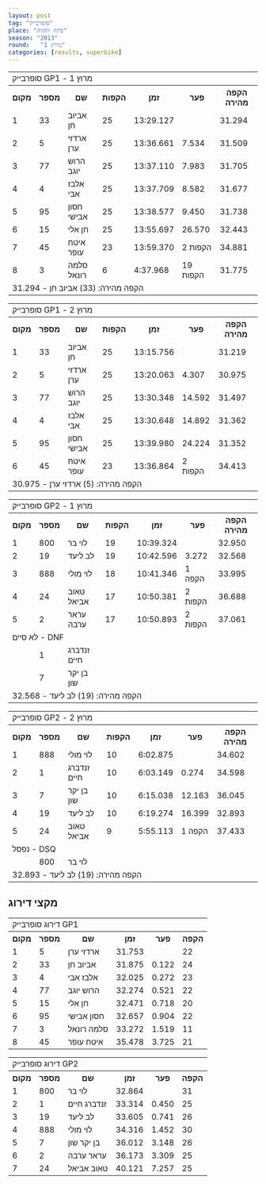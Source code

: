 ```yaml
---
layout: post
tag: "סופרבייק"
place: "פתח תקווה"
season: "2013"
round:   "מרוץ 1"
categories: [results, superbike]
---
```

<table class="line_color">
<tr>
    <td colspan="99" class="title_font">סופרבייק GP1 - מרוץ 1</td>
</tr>
<tr class="rnkh_bkcolor">
    <th class="rnkh_font">מקום</th>
    <th class="rnkh_font">מספר</th>
    <th class="rnkh_font">שם</th>
    <th class="rnkh_font">הקפות</th>
    <th class="rnkh_font">זמן</th>
    <th class="rnkh_font">פער</th>
    <th class="rnkh_font">הקפה מהירה</th>
</tr>
<tr class="rnk_bkcolor">
    <td class="rnk_font">1</td>
    <td class="rnk_font">33</td>
    <td class="rnk_font">אביוב חן</td>
    <td class="rnk_font">25</td>
    <td class="rnk_font">13:29.127</td>
    <td class="rnk_font"></td>
    <td class="rnk_font">31.294</td>
</tr>
<tr class="rnk_bkcolor">
    <td class="rnk_font">2</td>
    <td class="rnk_font">5</td>
    <td class="rnk_font">ארדזי ערן</td>
    <td class="rnk_font">25</td>
    <td class="rnk_font">13:36.661</td>
    <td class="rnk_font">7.534</td>
    <td class="rnk_font">31.509</td>
</tr>
<tr class="rnk_bkcolor">
    <td class="rnk_font">3</td>
    <td class="rnk_font">77</td>
    <td class="rnk_font">הרוש יוגב</td>
    <td class="rnk_font">25</td>
    <td class="rnk_font">13:37.110</td>
    <td class="rnk_font">7.983</td>
    <td class="rnk_font">31.705</td>
</tr>
<tr class="rnk_bkcolor">
    <td class="rnk_font">4</td>
    <td class="rnk_font">4</td>
    <td class="rnk_font">אלבז אבי</td>
    <td class="rnk_font">25</td>
    <td class="rnk_font">13:37.709</td>
    <td class="rnk_font">8.582</td>
    <td class="rnk_font">31.677</td>
</tr>
<tr class="rnk_bkcolor">
    <td class="rnk_font">5</td>
    <td class="rnk_font">95</td>
    <td class="rnk_font">חסון אבישי</td>
    <td class="rnk_font">25</td>
    <td class="rnk_font">13:38.577</td>
    <td class="rnk_font">9.450</td>
    <td class="rnk_font">31.738</td>
</tr>
<tr class="rnk_bkcolor">
    <td class="rnk_font">6</td>
    <td class="rnk_font">15</td>
    <td class="rnk_font">חן אלי</td>
    <td class="rnk_font">25</td>
    <td class="rnk_font">13:55.697</td>
    <td class="rnk_font">26.570</td>
    <td class="rnk_font">32.443</td>
</tr>
<tr class="rnk_bkcolor">
    <td class="rnk_font">7</td>
    <td class="rnk_font">45</td>
    <td class="rnk_font">איטח עופר</td>
    <td class="rnk_font">23</td>
    <td class="rnk_font">13:59.370</td>
    <td class="rnk_font">2 הקפות</td>
    <td class="rnk_font">34.881</td>
</tr>
<tr class="rnk_bkcolor">
    <td class="rnk_font">8</td>
    <td class="rnk_font">3</td>
    <td class="rnk_font">סלמה רונאל</td>
    <td class="rnk_font">6</td>
    <td class="rnk_font">4:37.968</td>
    <td class="rnk_font">19 הקפות</td>
    <td class="rnk_font">31.775</td>
</tr>
<tr>
    <td colspan="99" class="comment_font">הקפה מהירה: (33) אביוב חן - 31.294</td>
</tr>
</table>

<table class="line_color">
<tr>
    <td colspan="99" class="title_font">סופרבייק GP1 - מרוץ 2</td>
</tr>
<tr class="rnkh_bkcolor">
    <th class="rnkh_font">מקום</th>
    <th class="rnkh_font">מספר</th>
    <th class="rnkh_font">שם</th>
    <th class="rnkh_font">הקפות</th>
    <th class="rnkh_font">זמן</th>
    <th class="rnkh_font">פער</th>
    <th class="rnkh_font">הקפה מהירה</th>
</tr>
<tr class="rnk_bkcolor">
    <td class="rnk_font">1</td>
    <td class="rnk_font">33</td>
    <td class="rnk_font">אביוב חן</td>
    <td class="rnk_font">25</td>
    <td class="rnk_font">13:15.756</td>
    <td class="rnk_font"></td>
    <td class="rnk_font">31.219</td>
</tr>
<tr class="rnk_bkcolor">
    <td class="rnk_font">2</td>
    <td class="rnk_font">5</td>
    <td class="rnk_font">ארדזי ערן</td>
    <td class="rnk_font">25</td>
    <td class="rnk_font">13:20.063</td>
    <td class="rnk_font">4.307</td>
    <td class="rnk_font">30.975</td>
</tr>
<tr class="rnk_bkcolor">
    <td class="rnk_font">3</td>
    <td class="rnk_font">77</td>
    <td class="rnk_font">הרוש יוגב</td>
    <td class="rnk_font">25</td>
    <td class="rnk_font">13:30.348</td>
    <td class="rnk_font">14.592</td>
    <td class="rnk_font">31.497</td>
</tr>
<tr class="rnk_bkcolor">
    <td class="rnk_font">4</td>
    <td class="rnk_font">4</td>
    <td class="rnk_font">אלבז אבי</td>
    <td class="rnk_font">25</td>
    <td class="rnk_font">13:30.648</td>
    <td class="rnk_font">14.892</td>
    <td class="rnk_font">31.362</td>
</tr>
<tr class="rnk_bkcolor">
    <td class="rnk_font">5</td>
    <td class="rnk_font">95</td>
    <td class="rnk_font">חסון אבישי</td>
    <td class="rnk_font">25</td>
    <td class="rnk_font">13:39.980</td>
    <td class="rnk_font">24.224</td>
    <td class="rnk_font">31.352</td>
</tr>
<tr class="rnk_bkcolor">
    <td class="rnk_font">6</td>
    <td class="rnk_font">45</td>
    <td class="rnk_font">איטח עופר</td>
    <td class="rnk_font">23</td>
    <td class="rnk_font">13:36.864</td>
    <td class="rnk_font">2 הקפות</td>
    <td class="rnk_font">34.413</td>
</tr>
<tr>
    <td colspan="99" class="comment_font">הקפה מהירה: (5) ארדזי ערן - 30.975</td>
</tr>
</table>

<table class="line_color">
<tr>
    <td colspan="99" class="title_font">סופרבייק GP2 - מרוץ 1</td>
</tr>
<tr class="rnkh_bkcolor">
    <th class="rnkh_font">מקום</th>
    <th class="rnkh_font">מספר</th>
    <th class="rnkh_font">שם</th>
    <th class="rnkh_font">הקפות</th>
    <th class="rnkh_font">זמן</th>
    <th class="rnkh_font">פער</th>
    <th class="rnkh_font">הקפה מהירה</th>
</tr>
<tr class="rnk_bkcolor">
    <td class="rnk_font">1</td>
    <td class="rnk_font">800</td>
    <td class="rnk_font">לוי בר</td>
    <td class="rnk_font">19</td>
    <td class="rnk_font">10:39.324</td>
    <td class="rnk_font"></td>
    <td class="rnk_font">32.950</td>
</tr>
<tr class="rnk_bkcolor">
    <td class="rnk_font">2</td>
    <td class="rnk_font">19</td>
    <td class="rnk_font">לב ליעד</td>
    <td class="rnk_font">19</td>
    <td class="rnk_font">10:42.596</td>
    <td class="rnk_font">3.272</td>
    <td class="rnk_font">32.568</td>
</tr>
<tr class="rnk_bkcolor">
    <td class="rnk_font">3</td>
    <td class="rnk_font">888</td>
    <td class="rnk_font">לוי מולי</td>
    <td class="rnk_font">18</td>
    <td class="rnk_font">10:41.346</td>
    <td class="rnk_font">1 הקפה</td>
    <td class="rnk_font">33.995</td>
</tr>
<tr class="rnk_bkcolor">
    <td class="rnk_font">4</td>
    <td class="rnk_font">24</td>
    <td class="rnk_font">טאוב אביאל</td>
    <td class="rnk_font">17</td>
    <td class="rnk_font">10:50.381</td>
    <td class="rnk_font">2 הקפות</td>
    <td class="rnk_font">36.688</td>
</tr>
<tr class="rnk_bkcolor">
    <td class="rnk_font">5</td>
    <td class="rnk_font">2</td>
    <td class="rnk_font">עראר ערבה</td>
    <td class="rnk_font">17</td>
    <td class="rnk_font">10:50.893</td>
    <td class="rnk_font">2 הקפות</td>
    <td class="rnk_font">37.061</td>
</tr>
<tr>
    <td colspan="99" class="subtitle_font">לא סיים - DNF</td>
</tr>
<tr class="rnk_bkcolor">
    <td class="rnk_font"></td>
    <td class="rnk_font">1</td>
    <td class="rnk_font">זנדברג חיים</td>
    <td class="rnk_font"></td>
    <td class="rnk_font"></td>
    <td class="rnk_font"></td>
    <td class="rnk_font"></td>
</tr>
<tr class="rnk_bkcolor">
    <td class="rnk_font"></td>
    <td class="rnk_font">7</td>
    <td class="rnk_font">בן יקר שון</td>
    <td class="rnk_font"></td>
    <td class="rnk_font"></td>
    <td class="rnk_font"></td>
    <td class="rnk_font"></td>
</tr>
<tr>
    <td colspan="99" class="comment_font">הקפה מהירה: (19) לב ליעד - 32.568</td>
</tr>
</table>

<table class="line_color">
<tr>
    <td colspan="99" class="title_font">סופרבייק GP2 - מרוץ 2</td>
</tr>
<tr class="rnkh_bkcolor">
    <th class="rnkh_font">מקום</th>
    <th class="rnkh_font">מספר</th>
    <th class="rnkh_font">שם</th>
    <th class="rnkh_font">הקפות</th>
    <th class="rnkh_font">זמן</th>
    <th class="rnkh_font">פער</th>
    <th class="rnkh_font">הקפה מהירה</th>
</tr>
<tr class="rnk_bkcolor">
    <td class="rnk_font">1</td>
    <td class="rnk_font">888</td>
    <td class="rnk_font">לוי מולי</td>
    <td class="rnk_font">10</td>
    <td class="rnk_font">6:02.875</td>
    <td class="rnk_font"></td>
    <td class="rnk_font">34.602</td>
</tr>
<tr class="rnk_bkcolor">
    <td class="rnk_font">2</td>
    <td class="rnk_font">1</td>
    <td class="rnk_font">זנדברג חיים</td>
    <td class="rnk_font">10</td>
    <td class="rnk_font">6:03.149</td>
    <td class="rnk_font">0.274</td>
    <td class="rnk_font">34.598</td>
</tr>
<tr class="rnk_bkcolor">
    <td class="rnk_font">3</td>
    <td class="rnk_font">7</td>
    <td class="rnk_font">בן יקר שון</td>
    <td class="rnk_font">10</td>
    <td class="rnk_font">6:15.038</td>
    <td class="rnk_font">12.163</td>
    <td class="rnk_font">36.045</td>
</tr>
<tr class="rnk_bkcolor">
    <td class="rnk_font">4</td>
    <td class="rnk_font">19</td>
    <td class="rnk_font">לב ליעד</td>
    <td class="rnk_font">10</td>
    <td class="rnk_font">6:19.274</td>
    <td class="rnk_font">16.399</td>
    <td class="rnk_font">32.893</td>
</tr>
<tr class="rnk_bkcolor">
    <td class="rnk_font">5</td>
    <td class="rnk_font">24</td>
    <td class="rnk_font">טאוב אביאל</td>
    <td class="rnk_font">9</td>
    <td class="rnk_font">5:55.113</td>
    <td class="rnk_font">1 הקפה</td>
    <td class="rnk_font">37.433</td>
</tr>
<tr>
    <td colspan="99" class="subtitle_font">נפסל - DSQ</td>
</tr>
<tr class="rnk_bkcolor">
    <td class="rnk_font"></td>
    <td class="rnk_font">800</td>
    <td class="rnk_font">לוי בר</td>
    <td class="rnk_font"></td>
    <td class="rnk_font"></td>
    <td class="rnk_font"></td>
    <td class="rnk_font"></td>
</tr>
<tr>
    <td colspan="99" class="comment_font">הקפה מהירה: (19) לב ליעד - 32.893</td>
</tr>
</table>

<h2>מקצי דירוג</h2>

<table class="line_color">
<tr>
    <td colspan="99" class="title_font">דירוג סופרבייק GP1</td>
</tr>
<tr class="rnkh_bkcolor">
    <th class="rnkh_font">מקום</th>
    <th class="rnkh_font">מספר</th>
    <th class="rnkh_font">שם</th>
    <th class="rnkh_font">זמן</th>
    <th class="rnkh_font">פער</th>
    <th class="rnkh_font">הקפה</th>
</tr>
<tr class="rnk_bkcolor">
    <td class="rnk_font">1</td>
    <td class="rnk_font">5</td>
    <td class="rnk_font">ארדזי ערן</td>
    <td class="rnk_font">31.753</td>
    <td class="rnk_font"></td>
    <td class="rnk_font">22</td>
</tr>
<tr class="rnk_bkcolor">
    <td class="rnk_font">2</td>
    <td class="rnk_font">33</td>
    <td class="rnk_font">אביוב חן</td>
    <td class="rnk_font">31.875</td>
    <td class="rnk_font">0.122</td>
    <td class="rnk_font">24</td>
</tr>
<tr class="rnk_bkcolor">
    <td class="rnk_font">3</td>
    <td class="rnk_font">4</td>
    <td class="rnk_font">אלבז אבי</td>
    <td class="rnk_font">32.025</td>
    <td class="rnk_font">0.272</td>
    <td class="rnk_font">23</td>
</tr>
<tr class="rnk_bkcolor">
    <td class="rnk_font">4</td>
    <td class="rnk_font">77</td>
    <td class="rnk_font">הרוש יוגב</td>
    <td class="rnk_font">32.274</td>
    <td class="rnk_font">0.521</td>
    <td class="rnk_font">22</td>
</tr>
<tr class="rnk_bkcolor">
    <td class="rnk_font">5</td>
    <td class="rnk_font">15</td>
    <td class="rnk_font">חן אלי</td>
    <td class="rnk_font">32.471</td>
    <td class="rnk_font">0.718</td>
    <td class="rnk_font">20</td>
</tr>
<tr class="rnk_bkcolor">
    <td class="rnk_font">6</td>
    <td class="rnk_font">95</td>
    <td class="rnk_font">חסון אבישי</td>
    <td class="rnk_font">32.657</td>
    <td class="rnk_font">0.904</td>
    <td class="rnk_font">22</td>
</tr>
<tr class="rnk_bkcolor">
    <td class="rnk_font">7</td>
    <td class="rnk_font">3</td>
    <td class="rnk_font">סלמה רונאל</td>
    <td class="rnk_font">33.272</td>
    <td class="rnk_font">1.519</td>
    <td class="rnk_font">11</td>
</tr>
<tr class="rnk_bkcolor">
    <td class="rnk_font">8</td>
    <td class="rnk_font">45</td>
    <td class="rnk_font">איטח עופר</td>
    <td class="rnk_font">35.478</td>
    <td class="rnk_font">3.725</td>
    <td class="rnk_font">21</td>
</tr>

</table>

<table class="line_color">
<tr>
    <td colspan="99" class="title_font">דירוג סופרבייק GP2</td>
</tr>
<tr class="rnkh_bkcolor">
    <th class="rnkh_font">מקום</th>
    <th class="rnkh_font">מספר</th>
    <th class="rnkh_font">שם</th>
    <th class="rnkh_font">זמן</th>
    <th class="rnkh_font">פער</th>
    <th class="rnkh_font">הקפה</th>
</tr>
<tr class="rnk_bkcolor">
    <td class="rnk_font">1</td>
    <td class="rnk_font">800</td>
    <td class="rnk_font">לוי בר</td>
    <td class="rnk_font">32.864</td>
    <td class="rnk_font"></td>
    <td class="rnk_font">31</td>
</tr>
<tr class="rnk_bkcolor">
    <td class="rnk_font">2</td>
    <td class="rnk_font">1</td>
    <td class="rnk_font">זנדברג חיים</td>
    <td class="rnk_font">33.314</td>
    <td class="rnk_font">0.450</td>
    <td class="rnk_font">25</td>
</tr>
<tr class="rnk_bkcolor">
    <td class="rnk_font">3</td>
    <td class="rnk_font">19</td>
    <td class="rnk_font">לב ליעד</td>
    <td class="rnk_font">33.605</td>
    <td class="rnk_font">0.741</td>
    <td class="rnk_font">26</td>
</tr>
<tr class="rnk_bkcolor">
    <td class="rnk_font">4</td>
    <td class="rnk_font">888</td>
    <td class="rnk_font">לוי מולי</td>
    <td class="rnk_font">34.316</td>
    <td class="rnk_font">1.452</td>
    <td class="rnk_font">30</td>
</tr>
<tr class="rnk_bkcolor">
    <td class="rnk_font">5</td>
    <td class="rnk_font">7</td>
    <td class="rnk_font">בן יקר שון</td>
    <td class="rnk_font">36.012</td>
    <td class="rnk_font">3.148</td>
    <td class="rnk_font">26</td>
</tr>
<tr class="rnk_bkcolor">
    <td class="rnk_font">6</td>
    <td class="rnk_font">2</td>
    <td class="rnk_font">עראר ערבה</td>
    <td class="rnk_font">36.173</td>
    <td class="rnk_font">3.309</td>
    <td class="rnk_font">25</td>
</tr>
<tr class="rnk_bkcolor">
    <td class="rnk_font">7</td>
    <td class="rnk_font">24</td>
    <td class="rnk_font">טאוב אביאל</td>
    <td class="rnk_font">40.121</td>
    <td class="rnk_font">7.257</td>
    <td class="rnk_font">25</td>
</tr>
</table>

